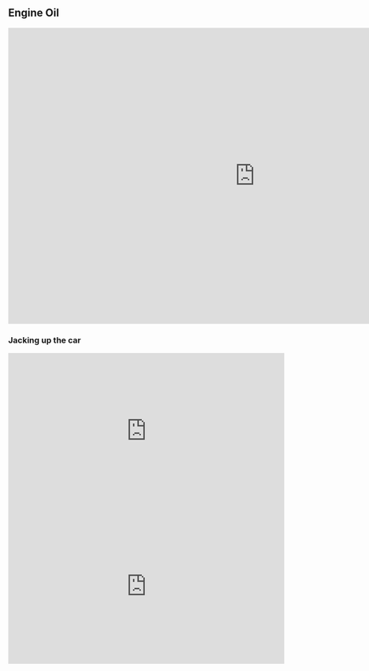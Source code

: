 ## Engine Oil

<iframe width="1000" height="600" src="https://www.youtube.com/embed/TnS53T3gcPg" frameborder="0" allow="accelerometer; autoplay; encrypted-media; gyroscope; picture-in-picture" allowfullscreen></iframe>


### Jacking up the car




<iframe width="560" height="315" src="https://www.youtube.com/embed/8OyzbGDn6xg" frameborder="0" allow="accelerometer; autoplay; encrypted-media; gyroscope; picture-in-picture" allowfullscreen></iframe>

<iframe width="560" height="315" src="https://www.youtube.com/embed/72HomUqiWwQ" frameborder="0" allow="accelerometer; autoplay; encrypted-media; gyroscope; picture-in-picture" allowfullscreen></iframe>


